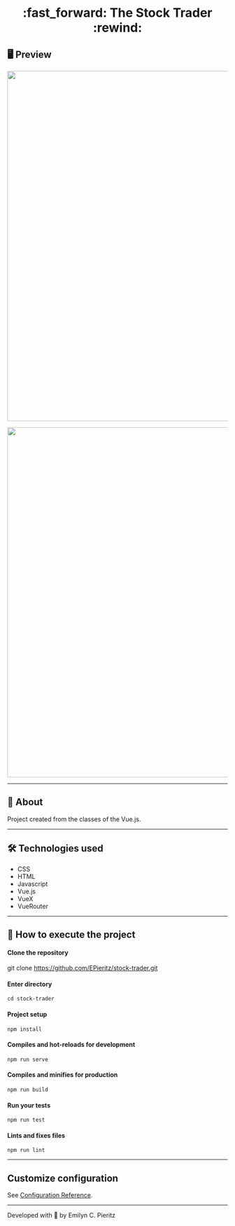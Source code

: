 <h1 align = "center"> :fast_forward: The Stock Trader :rewind: </h1>

## 🖥 Preview
<p align = "center">
   <img src = "https://github.com/ecpieritz/s" width = "800">
</p>
<p align = "center">
   <img src = "https://github.com/ecpieritz/s" width = "800">
</p>

---

## 📖 About
<p>Project created from the classes of the Vue.js.</p>

---

## 🛠 Technologies used
- CSS
- HTML
- Javascript
- Vue.js
- VueX
- VueRouter

---


## 🚀 How to execute the project
#### Clone the repository
git clone https://github.com/EPieritz/stock-trader.git

#### Enter directory
`cd stock-trader`

#### Project setup
`npm install`

#### Compiles and hot-reloads for development
`npm run serve`

#### Compiles and minifies for production
`npm run build`

#### Run your tests
`npm run test`

#### Lints and fixes files
`npm run lint`

---
## Customize configuration
See [Configuration Reference](https://cli.vuejs.org/config/).

---
Developed with 💙 by Emilyn C. Pieritz
